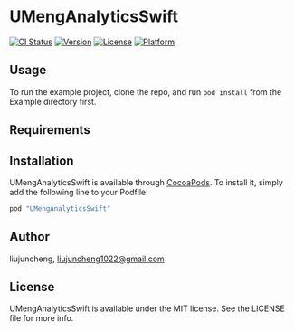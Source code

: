 # UMengAnalyticsSwift

[![CI Status](http://img.shields.io/travis/liujuncheng/UMengAnalyticsSwift.svg?style=flat)](https://travis-ci.org/liujuncheng/UMengAnalyticsSwift)
[![Version](https://img.shields.io/cocoapods/v/UMengAnalyticsSwift.svg?style=flat)](http://cocoapods.org/pods/UMengAnalyticsSwift)
[![License](https://img.shields.io/cocoapods/l/UMengAnalyticsSwift.svg?style=flat)](http://cocoapods.org/pods/UMengAnalyticsSwift)
[![Platform](https://img.shields.io/cocoapods/p/UMengAnalyticsSwift.svg?style=flat)](http://cocoapods.org/pods/UMengAnalyticsSwift)

## Usage

To run the example project, clone the repo, and run `pod install` from the Example directory first.

## Requirements

## Installation

UMengAnalyticsSwift is available through [CocoaPods](http://cocoapods.org). To install
it, simply add the following line to your Podfile:

```ruby
pod "UMengAnalyticsSwift"
```

## Author

liujuncheng, liujuncheng1022@gmail.com

## License

UMengAnalyticsSwift is available under the MIT license. See the LICENSE file for more info.
